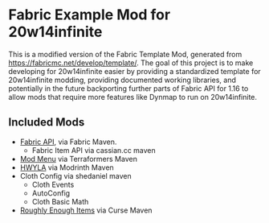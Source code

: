 # Fabric Example Mod for 20w14infinite

This is a modified version of the Fabric Template Mod, generated from <https://fabricmc.net/develop/template/>. The goal of this project is to make developing for 20w14infinite easier by providing a standardized template for 20w14infinite modding, providing documented working libraries, and potentially in the future backporting further parts of Fabric API for 1.16 to allow mods that require more features like Dynmap to run on 20w14infinite.

## Included Mods
- [Fabric API](https://github.com/FabricMC/fabric/tree/20w14infinite), via Fabric Maven.
  - Fabric Item API via cassian.cc maven
- [Mod Menu](https://github.com/TerraformersMC/ModMenu/tree/912197354bc6d14a9dc20d073210729102a2fb90?tab=readme-ov-file) via Terraformers Maven
- [HWYLA](https://github.com/TehNut-Mods/HWYLA/tree/1.16_fabric) via Modrinth Maven
- Cloth Config via shedaniel maven
  - Cloth Events
  - AutoConfig
  - Cloth Basic Math
- [Roughly Enough Items](https://github.com/shedaniel/RoughlyEnoughItems/tree/172897ef31c38871d0e0274bcd36db8f71254ba3) via Curse Maven
